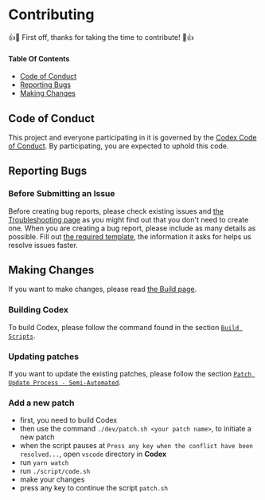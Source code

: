 # Contributing

:+1::tada: First off, thanks for taking the time to contribute! :tada::+1:

#### Table Of Contents

- [Code of Conduct](#code-of-conduct)
- [Reporting Bugs](#reporting-bugs)
- [Making Changes](#making-changes)

## Code of Conduct

This project and everyone participating in it is governed by the [Codex Code of Conduct](CODE_OF_CONDUCT.md). By participating, you are expected to uphold this code.

## Reporting Bugs

### Before Submitting an Issue

Before creating bug reports, please check existing issues and [the Troubleshooting page](https://github.com/BiblioNexus-Foundation/codex/blob/master/docs/troubleshooting.md) as you might find out that you don't need to create one.
When you are creating a bug report, please include as many details as possible. Fill out [the required template](https://github.com/BiblioNexus-Foundation/codex/issues/new?&labels=bug&&template=bug_report.md), the information it asks for helps us resolve issues faster.

## Making Changes

If you want to make changes, please read [the Build page](./docs/howto-build.md).

### Building Codex

To build Codex, please follow the command found in the section [`Build Scripts`](./docs/howto-build.md#build-scripts).

### Updating patches

If you want to update the existing patches, please follow the section [`Patch Update Process - Semi-Automated`](./docs/howto-build.md#patch-update-process-semiauto).

### Add a new patch

- first, you need to build Codex
- then use the command `./dev/patch.sh <your patch name>`, to initiate a new patch
- when the script pauses at `Press any key when the conflict have been resolved...`, open `vscode` directory in **Codex**
- run `yarn watch`
- run `./script/code.sh`
- make your changes
- press any key to continue the script `patch.sh`

